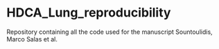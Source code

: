 # HDCA_Lung_reproducibility
Repository containing all the code used for the manuscript Sountoulidis, Marco Salas et al. 
